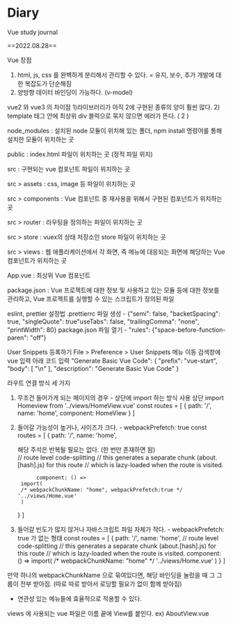 # Diary
Vue study journal

==2022.08.28==

Vue 장점
1) html, js, css 를 완벽하게 분리해서 관리할 수 있다.  =  유지, 보수, 추가 개발에 대한 복잡도가 단순해짐
2) 양방향 데이터 바인딩이 가능하다. (v-model)



vue2 와 vue3 의 차이점
1)라이브러리가 아직 2에 구현된 종류의 양이 훨씬 많다.
2) template 태그 안에 최상위 div 블럭으로 묶지 않으면 에러가 뜬다. ( 2 )


node_modules : 설치된 node 모듈이 위치해 있는 폴더, npm install 명령어를 통해 설치한 모듈이 위치하는 곳

public : index.html 파일이 위치하는 곳 (정적 파일 위치)

src : 구현되는 vue 컴포넌트 파일이 위치하는 곳

src > assets : css, image 등 파일이 위치하는 곳

src > components : Vue 컴포넌트 중 재사용을 위해서 구현된 컴포넌트가 위치하는 곳

src > router : 라우팅을 정의하는 파일이 위치하는 곳

src > store : vuex의 상태 저장소인 store 파일이 위치하는 곳

src > views : 웹 애플리케이션에서 각 화면, 즉 메뉴에 대응되는 화면에 해당하는 Vue 컴포넌트가 위치하는 곳

App.vue : 최상위 Vue 컴포넌트

package.json : Vue 프로젝트에 대한 정보 및 사용하고 있는 모듈 등에 대한 정보를 관리하고, Vue 프로젝트를 실행할 수 있는 스크립트가 정의된 파일


eslint, prettier 설정법
.prettierrc 파일 생성 - {"semi": false, "backetSpacing": true, "singleQuote": true"useTabs": false, "trailingComma": "none", "printWidth": 80}
package.json 파일 열기 - "rules": {"space-before-function-paren": "off"}

User Snippets 등록하기
File > Preference > User Snippets 메뉴 이동
검색창에 vue 입력
아래 코드 입력
"Generate Basic Vue Code": {
		"prefix": "vue-start",
		"body": [
			"<template>\n\t<div></div>\n</template>\n<script>\nexport default {\n\tcomponents: {},\n\tdata() {\n\t\treturn {\n\t\t\tsampleData: ''\n\t\t}\n\t},\n\tsetup() {},\n\tcreated() {},\n\tmounted() {},\n\tunmounted() {},\n\tmethods: {}\n}\n</script>"
		],
		"description": "Generate Basic Vue Code"
	}


라우트 연결 방식 세 가지
1. 무조건 들어가게 되는 페이지의 경우 - 상단에 import 하는 방식 사용
	상단 import Homeview from '../views/HomeView.vue'
	const routes = [
	{
	path: '/',
	name: 'home',
	component: HomeView
	}
	]

2. 들어갈 가능성이 높거나, 사이즈가 크다. - webpackPrefetch: true
	const routes = [
	{
	path: '/',
	name: 'home',

	해당 주석은 반복될 필요는 없다. (한 번만 존재하면 됨)	 
	 // route level code-splitting
    	 // this generates a separate chunk (about.[hash].js) for this route
             // which is lazy-loaded when the route is visited.

             component: () => 
	    import(
 		/* webpackChunkName: "home", webpackPrefetch:true */ '../views/Home.vue'
		)
	}
	]

3. 들어갈 빈도가 많지 않거나 자바스크립트 파일 자체가 작다. - webpackPrefetch: true 가 없는 형태
	const routes = [
	{
	path: '/',
	name: 'home',
	 // route level code-splitting
    	 // this generates a separate chunk (about.[hash].js) for this route
             // which is lazy-loaded when the route is visited.
             component: () => 
	    import(
 		/* webpackChunkName: "home" */ '../views/Home.vue'
		)
	}
	]

만약 하나의 webpackChunkName 으로 묶여있다면, 해당 바인딩을 눌렀을 때 그 그룹이 전부 받아짐. (따로 따로 받아서 로딩할 필요가 없이 함께 받아짐)
 - 연관성 있는 메뉴들에 효율적으로 적용할 수 있다.



views 에 사용되는 vue 파일은 이름 끝에 View를 붙인다. ex) AboutView.vue
